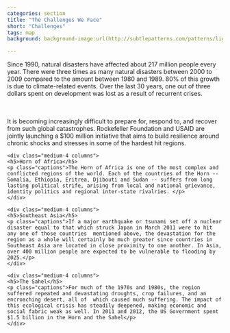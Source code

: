 ```yaml
---
categories: section
title: "The Challenges We Face"
short: "Challenges"
tags: map
background: background-image:url(http://subtlepatterns.com/patterns/lightpaperfibers.png);

---
```


<p class="main">Since 1990, natural disasters have affected about 217 million people every year. 
There were three times as many natural disasters between 2000 to 2009 compared to the amount between 1980 and 1989. 80% of this growth is due to climate-related events. Over the last 30 years, one out of three dollars spent on development was lost as a result of recurrent crises.

<br><br>It is becoming increasingly difficult to prepare for, respond to, and recover from such global catastrophes. Rockefeller Foundation and USAID are jointly launching a $100 million initiative that aims to build resilience around chronic shocks and stresses in some of the hardest hit regions.</p>


<div class="row">

	<div class="medium-4 columns">
	<h5>Horn of Africa</h5>
	<p class="captions">The Horn of Africa is one of the most complex and conflicted regions of the world. Each of the countries of the Horn -- Somalia, Ethiopia, Eritrea, Djibouti and Sudan -- suffers from long lasting political strife, arising from local and national grievance, identity politics and regional inter-state rivalries. </p>
	</div>
 
	<div class="medium-4 columns">
	<h5>Southeast Asia</h5>
	<p class="captions">If a major earthquake or tsunami set off a nuclear disaster equal to that which struck Japan in March 2011 were to hit any one of those countries  mentioned above, the devastation for the region as a whole will certainly be much greater since countries in Southeast Asia are located in close proximity to one another. In Asia, over 400 million people are expected to be vulnerable to flooding by 2025.</p>
	</div>
 
	<div class="medium-4 columns">
  	<h5>The Sahel</h5>
	<p class="captions">For much of the 1970s and 1980s, the region suffered repeated and devastating droughts, crop failures, and an encroaching desert, all of  which caused much suffering. The impact of this ecological crisis has steadily deepened, making economic and social fabric weak as well. In 2011 and 2012, the US Government spent $1.5 billion in the Horn and the Sahel</p>
	</div>
</div>